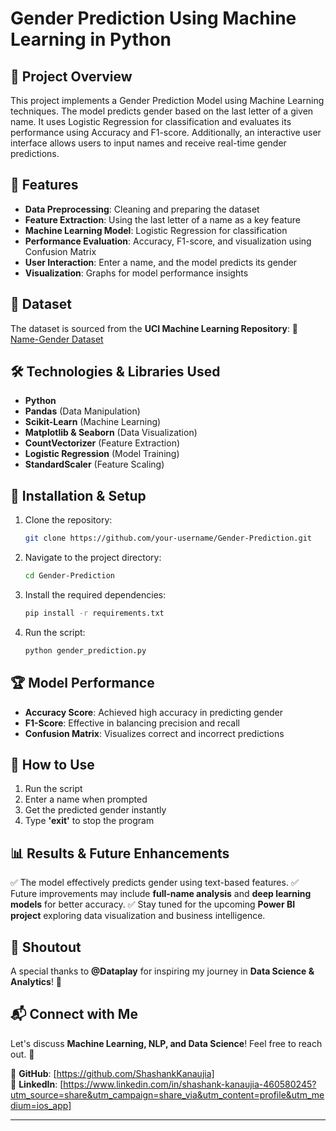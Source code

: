 
# Gender Prediction Using Machine Learning in Python

## 📌 Project Overview
This project implements a Gender Prediction Model using Machine Learning techniques. The model predicts gender based on the last letter of a given name. It uses Logistic Regression for classification and evaluates its performance using Accuracy and F1-score. Additionally, an interactive user interface allows users to input names and receive real-time gender predictions.

## 🚀 Features
- **Data Preprocessing**: Cleaning and preparing the dataset
- **Feature Extraction**: Using the last letter of a name as a key feature
- **Machine Learning Model**: Logistic Regression for classification
- **Performance Evaluation**: Accuracy, F1-score, and visualization using Confusion Matrix
- **User Interaction**: Enter a name, and the model predicts its gender
- **Visualization**: Graphs for model performance insights

## 📂 Dataset
The dataset is sourced from the **UCI Machine Learning Repository**:
🔗 [Name-Gender Dataset](https://archive.ics.uci.edu/ml/machine-learning-databases/00591/name_gender_dataset.csv)

## 🛠️ Technologies & Libraries Used
- **Python**
- **Pandas** (Data Manipulation)
- **Scikit-Learn** (Machine Learning)
- **Matplotlib & Seaborn** (Data Visualization)
- **CountVectorizer** (Feature Extraction)
- **Logistic Regression** (Model Training)
- **StandardScaler** (Feature Scaling)

## 📌 Installation & Setup
1. Clone the repository:
   ```sh
   git clone https://github.com/your-username/Gender-Prediction.git
   ```
2. Navigate to the project directory:
   ```sh
   cd Gender-Prediction
   ```
3. Install the required dependencies:
   ```sh
   pip install -r requirements.txt
   ```
4. Run the script:
   ```sh
   python gender_prediction.py
   ```

## 🏆 Model Performance
- **Accuracy Score**: Achieved high accuracy in predicting gender
- **F1-Score**: Effective in balancing precision and recall
- **Confusion Matrix**: Visualizes correct and incorrect predictions

## 🎯 How to Use
1. Run the script
2. Enter a name when prompted
3. Get the predicted gender instantly
4. Type **'exit'** to stop the program

## 📊 Results & Future Enhancements
✅ The model effectively predicts gender using text-based features.
✅ Future improvements may include **full-name analysis** and **deep learning models** for better accuracy.
✅ Stay tuned for the upcoming **Power BI project** exploring data visualization and business intelligence.

## 📢 Shoutout
A special thanks to **@Dataplay** for inspiring my journey in **Data Science & Analytics**! 🎉

## 📬 Connect with Me
Let's discuss **Machine Learning, NLP, and Data Science**! Feel free to reach out. 🚀

📌 **GitHub**: [https://github.com/ShashankKanaujia]  
📌 **LinkedIn**: [https://www.linkedin.com/in/shashank-kanaujia-460580245?utm_source=share&utm_campaign=share_via&utm_content=profile&utm_medium=ios_app]  

---


